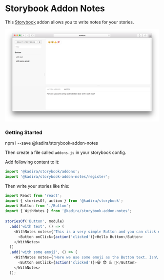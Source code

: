 # Storybook Addon Notes

This [Storybook](https://getstorybook.io) addon allows you to write notes for your stories.

![Storybook Addon Notes Demo](docs/demo.png)

### Getting Started

npm i --save @kadira/storybook-addon-notes

Then create a file called `addons.js` in your storybook config.

Add following content to it:

```js
import '@kadira/storybook/addons';
import '@kadira/storybook-addon-notes/register';
```

Then write your stories like this:

```js
import React from 'react';
import { storiesOf, action } from '@kadira/storybook';
import Button from './Button';
import { WithNotes } from '@kadira/storybook-addon-notes';

storiesOf('Button', module)
  .add('with text', () => (
    <WithNotes notes={'This is a very simple Button and you can click on it.'}>
      <Button onClick={action('clicked')}>Hello Button</Button>
    </WithNotes>
  ))
  .add('with some emoji', () => (
    <WithNotes notes={'Here we use some emoji as the Button text. Isn\'t it look nice?'}>
      <Button onClick={action('clicked')}>😀 😎 👍 💯</Button>
    </WithNotes>
  ));
```
